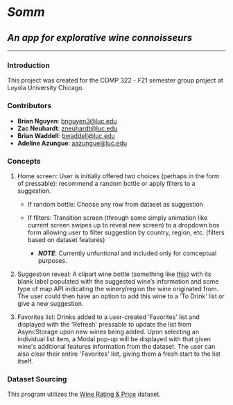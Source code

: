 # ***Somm***

## *An app for explorative wine connoisseurs*

--- 

### Introduction

This project was created for the COMP 322 - F21 semester group project at Loyola University Chicago.

### Contributors

- **Brian Nguyen**: <bnguyen3@luc.edu>
- **Zac Neuhardt**: <zneuhardt@luc.edu>
- **Brian Waddell**: <bwaddell@luc.edu>
- **Adeline Azungue**: <aazungue@luc.edu>

### Concepts

1) Home screen: User is initially offered two choices (perhaps in the form of pressable): recommend a random bottle or apply filters to a suggestion.

    - If random bottle: Choose any row from dataset as suggestion

    - If filters: Transition screen (through some simply animation like current screen swipes up to reveal new screen) to a dropdown box form allowing user to filter suggestion by country, region, etc. (filters based on dataset features)
        - ***NOTE***: Currently unfuntional and included only for comceptual purposes.

3) Suggestion reveal: A clipart wine bottle (something like [this](https://external-content.duckduckgo.com/iu/?u=https://static.vecteezy.com/system/resources/previews/000/301/395/original/different-colors-of-wine-bottles-vector.jpg&f=1&nofb=1)) with its blank label populated with the suggested wine’s information and some type of map API indicating the winery/region the wine originated from. The user could then have an option to add this wine to a ’To Drink’ list or give a new suggestion.

4) Favorites list: Drinks added to a user-created ’Favorites’ list and displayed with the 'Refresh' pressable to update the list from AsyncStorage upon new wines being added. Upon selecting an individual list item, a Modal pop-up will be displayed with that given wine's additional features information from the dataset. The user can also clear their entire 'Favorites' list, giving them a fresh start to the list itself.

### Dataset Sourcing

This program utilizes the [Wine Rating & Price](https://www.kaggle.com/budnyak/wine-rating-and-price) dataset.